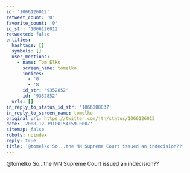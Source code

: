 ```yaml
---
id: '1066126012'
retweet_count: '0'
favorite_count: '0'
id_str: '1066126012'
retweeted: false
entities:
  hashtags: []
  symbols: []
  user_mentions:
    - name: Tom Elko
      screen_name: tomelko
      indices:
        - '0'
        - '8'
      id_str: '9352852'
      id: '9352852'
  urls: []
in_reply_to_status_id_str: '1066008837'
in_reply_to_screen_name: tomelko
original_url: https://twitter.com/jth/status/1066126012
date: '2008-12-19T00:54:59.000Z'
sitemap: false
robots: noindex
reply: true
title: '@tomelko So...the MN Supreme Court issued an indecision??'
---
```


@tomelko So...the MN Supreme Court issued an indecision??